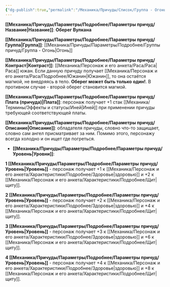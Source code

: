 ```yaml
---
{"dg-publish":true,"permalink":"/Механика/Причуды/Список/Группа - Огонь/Оберег Вулкана/","noteIcon":"","created":"2025-08-21T13:47:50.963+03:00","updated":"2025-09-04T15:30:19.482+03:00"}
---
```




**[[Механика/Причуды/Параметры/Подробнее/Параметры причуд/Название\|Название]]**: **Оберег Вулкана**

**[[Механика/Причуды/Параметры/Подробнее/Параметры причуд/Группа\|Группа]]**: [[Механика/Причуды/Параметры/Подробнее/Группы причуд/Группа - Огонь\|Огонь]] 

**[[Механика/Причуды/Параметры/Подробнее/Параметры причуд/Контраст\|Контраст]]**: [[Механика/Персонаж и его анкета/Раса/Раса\|Раса]] южан. Если данную причуду получает [[Механика/Персонаж и его анкета/Раса/Подробнее/Южанин\|Южанин]], то она остаётся магмой, не внедряясь в тело. **Оберег может быть только один!**. В противном случае - второй оберег становится магмой. 

**[[Механика/Причуды/Параметры/Подробнее/Параметры причуд/Плата (причуда)\|Плата]]**: персонаж получает +1 стак [[Механика/Термины/Эффекты и статусы/Иней\|Иней]] при применении причуды требующей соответствующей платы. 

**[[Механика/Причуды/Параметры/Подробнее/Параметры причуд/Описание\|Описание]]**: обладателя причуды, словно что-то защищает, словно сам ангел присматривает за ним. Помимо этого, персонажу всегда холодно и он ищет где погреться. 


- **[[Механика/Причуды/Параметры/Подробнее/Параметры причуд/Уровень\|Уровни]]**:

**1 [[Механика/Причуды/Параметры/Подробнее/Параметры причуд/Уровень\|Уровень]]** - персонаж получает +1 к [[Механика/Персонаж и его анкета/Характеристики/Подробнее/Здоровье\|здоровью]] и +2 к [[Механика/Персонаж и его анкета/Характеристики/Подробнее/Щит\|щиту]]. 

**2 [[Механика/Причуды/Параметры/Подробнее/Параметры причуд/Уровень\|Уровень]]** - персонаж получает +2 к [[Механика/Персонаж и его анкета/Характеристики/Подробнее/Здоровье\|здоровью]] и +4 к [[Механика/Персонаж и его анкета/Характеристики/Подробнее/Щит\|щиту]]. 

**3 [[Механика/Причуды/Параметры/Подробнее/Параметры причуд/Уровень\|Уровень]]** - персонаж получает +3 к [[Механика/Персонаж и его анкета/Характеристики/Подробнее/Здоровье\|здоровью]] и +6 к [[Механика/Персонаж и его анкета/Характеристики/Подробнее/Щит\|щиту]]. 

**4 [[Механика/Причуды/Параметры/Подробнее/Параметры причуд/Уровень\|Уровень]]** - персонаж получает +4 к [[Механика/Персонаж и его анкета/Характеристики/Подробнее/Здоровье\|здоровью]] и +8 к [[Механика/Персонаж и его анкета/Характеристики/Подробнее/Щит\|щиту]]. 